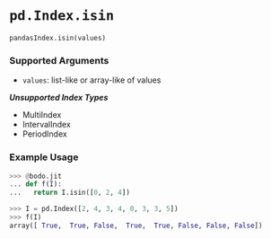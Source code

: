 # `pd.Index.isin`

`pandasIndex.isin(values)`

### Supported Arguments

- `values`: list-like or array-like of values

***Unsupported Index Types***

  - MultiIndex
  - IntervalIndex
  - PeriodIndex

### Example Usage

```py
>>> @bodo.jit
... def f(I):
...   return I.isin([0, 2, 4])

>>> I = pd.Index([2, 4, 3, 4, 0, 3, 3, 5])
>>> f(I)
array([ True,  True, False,  True,  True, False, False, False])
```

